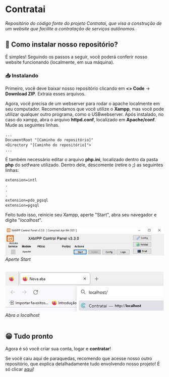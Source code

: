 # Contratai
 *Repositório do código fonte do projeto Contratai, que visa a construção de um website que facilite a contratação de serviços autônomos.*
 
## 🤔 Como instalar nosso repositório? 

É simples! Seguindo os passos a seguir, você poderá conferir nosso website funcionando (localmente, em sua máquina). 

### 📥 Instalando

Primeiro, você deve baixar nosso repositório clicando em **<> Code** -> **Download ZIP**. Extraia esses arquivos. <br>

Agora, você precisa de um webserver para rodar o apache localmente em seu computador. Recomendamos que você utilize o **Xampp**, mas você pode utilizar qualquer outro programa, como o USBwebserver. Após instalado, no caso do xampp, abra o arquivo **httpd.conf**, localizado em **Apache/conf**. Mude as seguintes linhas. <br>

    ...
    DocumentRoot "[Caminho do repositório]" 
    <Directory "[Caminho do repositório]"> 
    ...
É também necessário editar o arquivo **php.ini**, localizado dentro da pasta **php** do sotfware utilizado. Dentro dele, descomente (retire o **;**) as seguintes linhas:

    extension=intl
    .
    .
    .
    extension=pdo_pgsql
    extension=pgsql

Feito tudo isso, reinicie seu Xampp, aperte "Start", abra seu navegador e digite "_localhost_". <br>

![Print do Xampp](https://github.com/RhoBlop/Contratai/blob/develop/images/readme/printXampp.png) <br>
_Aperte Start_<br><br>

![Print do Navegador](https://github.com/RhoBlop/Contratai/blob/develop/images/readme/printNavegador.png) <br>
_Abra o localhost_<br><br>

## 😁 Tudo pronto

Agora é só você criar sua conta, logar e **contratar**! <br>

Se você caiu aqui de paraquedas, recomendo que acesse nosso outro repositório, que explica detalhadamente tudo envolvendo nosso projeto! É só clicar [aqui](https://github.com/RhoBlop/PlanejamentoProjetoIntegrador)!

